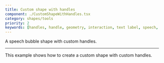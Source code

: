 ```yaml
---
title: Custom shape with handles
component: ./CustomShapeWithHandles.tsx
category: shapes/tools
priority: 2
keywords: [handles, handle, geometry, interaction, text label, speech, bubble]
---
```


A speech bubble shape with custom handles.

---

This example shows how to create a custom shape with custom handles.
